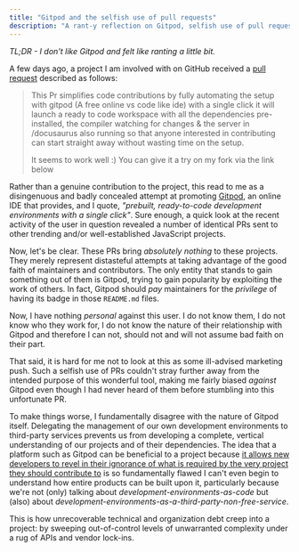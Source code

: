 ```yaml
---
title: "Gitpod and the selfish use of pull requests"
description: "A rant-y reflection on Gitpod, selfish use of pull requests and the absurdity of development environments as-a-service"
---
```


_TL;DR - I don't like Gitpod and felt like ranting a little bit._

A few days ago, a project I am involved with on GitHub received a [pull request][2] described as follows:

> This Pr simplifies code contributions by fully automating the setup with gitpod (A free online vs code like ide) with a single click it will launch a ready to code workspace with all the dependencies pre-installed, the compiler watching for changes & the server in /docusaurus also running so that anyone interested in contributing can start straight away without wasting time on the setup.
> 
> It seems to work well :) You can give it a try on my fork via the link below

Rather than a genuine contribution to the project, this read to me as a disingenuous and badly concealed attempt at promoting [Gitpod][1], an online IDE that provides, and I quote, _"prebuilt, ready-to-code development environments with a single click"_.  Sure enough, a quick look at the recent activity of the user in question revealed a number of identical PRs sent to other trending and/or well-established JavaScript projects. 

Now, let's be clear. These PRs bring  _absolutely nothing_ to these projects. They merely represent distasteful attempts at taking advantage of the good faith of maintainers and contributors. The only entity that stands to gain something out of them is Gitpod, trying to gain popularity by exploiting the work of others. In fact, Gitpod should _pay_ maintainers for the _privilege_ of having its badge in those `README.md` files. 

Now, I have nothing _personal_ against this user. I do not know them, I do not know who they work for, I do not know the nature of their relationship with Gitpod and therefore I can not, should not and will not assume bad faith on their part.

That said, it is hard for me not to look at this as some ill-advised marketing push. Such a selfish use of PRs couldn't stray further away from the intended purpose of this wonderful tool, making me fairly biased _against_ Gitpod even though I had never heard of them before stumbling into this unfortunate PR.

To make things worse, I fundamentally disagree with the nature of Gitpod itself. Delegating the management of our own development environments to third-party services prevents us from developing a complete, vertical understanding of our projects and of their dependencies.  The idea that a platform such as Gitpod can be beneficial to a project because [it allows new developers to revel in their ignorance of what is required by the very project they should contribute to][3] is so fundamentally flawed I can't even begin to understand how entire products can be built upon it, particularly because we're not (only) talking about _development-environments-as-code_ but (also) about _development-environments-as-a-third-party-non-free-service_.

This is how unrecoverable technical and organization debt creep into a project: by sweeping out-of-control levels of unwarranted complexity under a rug of APIs and vendor lock-ins.

[1]: https://www.gitpod.io
[2]: https://en.wikipedia.org/wiki/Distributed_version_control#Pull_requests
[3]: https://www.gitpod.io/blog/dev-env-as-code/